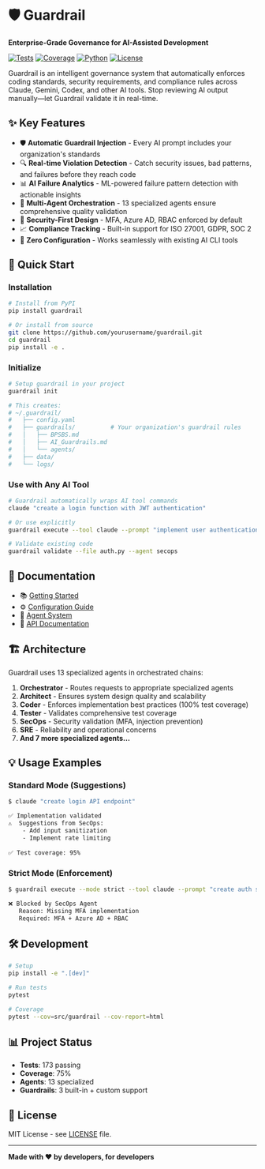 # 🛡️ Guardrail

**Enterprise-Grade Governance for AI-Assisted Development**

[![Tests](https://img.shields.io/badge/tests-173%20passing-brightgreen)](https://github.com/yourusername/guardrail)
[![Coverage](https://img.shields.io/badge/coverage-75%25-yellow)](https://github.com/yourusername/guardrail)
[![Python](https://img.shields.io/badge/python-3.10%2B-blue)](https://www.python.org)
[![License](https://img.shields.io/badge/license-MIT-blue.svg)](LICENSE)

Guardrail is an intelligent governance system that automatically enforces coding standards, security requirements, and compliance rules across Claude, Gemini, Codex, and other AI tools. Stop reviewing AI output manually—let Guardrail validate it in real-time.

## ✨ Key Features

- 🛡️ **Automatic Guardrail Injection** - Every AI prompt includes your organization's standards
- 🔍 **Real-time Violation Detection** - Catch security issues, bad patterns, and failures before they reach code
- 📊 **AI Failure Analytics** - ML-powered failure pattern detection with actionable insights
- 👥 **Multi-Agent Orchestration** - 13 specialized agents ensure comprehensive quality validation
- 🔐 **Security-First Design** - MFA, Azure AD, RBAC enforced by default
- 📈 **Compliance Tracking** - Built-in support for ISO 27001, GDPR, SOC 2
- 🚀 **Zero Configuration** - Works seamlessly with existing AI CLI tools

## 🚀 Quick Start

### Installation

```bash
# Install from PyPI
pip install guardrail

# Or install from source
git clone https://github.com/yourusername/guardrail.git
cd guardrail
pip install -e .
```

### Initialize

```bash
# Setup guardrail in your project
guardrail init

# This creates:
# ~/.guardrail/
#   ├── config.yaml
#   ├── guardrails/          # Your organization's guardrail rules
#   │   ├── BPSBS.md
#   │   ├── AI_Guardrails.md
#   │   └── agents/
#   ├── data/
#   └── logs/
```

### Use with Any AI Tool

```bash
# Guardrail automatically wraps AI tool commands
claude "create a login function with JWT authentication"

# Or use explicitly
guardrail execute --tool claude --prompt "implement user authentication"

# Validate existing code
guardrail validate --file auth.py --agent secops
```

## 📖 Documentation

- 📚 [Getting Started](docs/getting-started.md)
- ⚙️ [Configuration Guide](docs/configuration.md)
- 🤖 [Agent System](docs/phase5-agents.md)
- 🔌 [API Documentation](docs/api.md)

## 🏗️ Architecture

Guardrail uses 13 specialized agents in orchestrated chains:

1. **Orchestrator** - Routes requests to appropriate specialized agents
2. **Architect** - Ensures system design quality and scalability
3. **Coder** - Enforces implementation best practices (100% test coverage)
4. **Tester** - Validates comprehensive test coverage
5. **SecOps** - Security validation (MFA, injection prevention)
6. **SRE** - Reliability and operational concerns
7. **And 7 more specialized agents...**

## 💡 Usage Examples

### Standard Mode (Suggestions)

```bash
$ claude "create login API endpoint"

✅ Implementation validated
⚠️  Suggestions from SecOps:
    - Add input sanitization
    - Implement rate limiting
    
✅ Test coverage: 95%
```

### Strict Mode (Enforcement)

```bash
$ guardrail execute --mode strict --tool claude --prompt "create auth system"

❌ Blocked by SecOps Agent
   Reason: Missing MFA implementation
   Required: MFA + Azure AD + RBAC
```

## 🛠️ Development

```bash
# Setup
pip install -e ".[dev]"

# Run tests
pytest

# Coverage
pytest --cov=src/guardrail --cov-report=html
```

## 📊 Project Status

- **Tests**: 173 passing
- **Coverage**: 75%
- **Agents**: 13 specialized
- **Guardrails**: 3 built-in + custom support

## 📄 License

MIT License - see [LICENSE](LICENSE) file.

---

**Made with ❤️ by developers, for developers**
